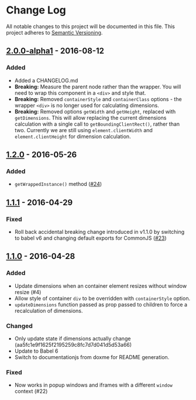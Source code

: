 # Change Log
All notable changes to this project will be documented in this file.
This project adheres to [Semantic Versioning](http://semver.org/).

## [2.0.0-alpha1] - 2016-08-12
### Added
- Added a CHANGELOG.md
- **Breaking:** Measure the parent node rather than the wrapper. You will need to wrap this component in a `<div>` and style that.
- **Breaking:** Removed `containerStyle` and `containerClass` options - the wrapper `<div>` is no longer used for calculating dimensions.
- **Breaking:** Removed options `getWidth` and `getHeight`, replaced with `getDimensions`. This will allow replacing the current dimensions calculation with a single call to `getBoundingClientRect()`, rather than two. Currently we are still using `element.clientWidth` and `element.clientHeight` for dimension calculation.

## [1.2.0] - 2016-05-26
### Added
- `getWrappedInstance()` method ([#24](https://github.com/digidem/react-dimensions/pull/24))

## [1.1.1] - 2016-04-29
### Fixed
- Roll back accidental breaking change introduced in v1.1.0 by switching to babel v6 and changing default exports for CommonJS ([#23](https://github.com/digidem/react-dimensions/issues/23))

## [1.1.0] - 2016-04-28
### Added
- Update dimensions when an container element resizes without window resize (#4)
- Allow style of container `div` to be overridden with `containerStyle` option.
- `updateDimensions` function passed as prop passed to children to force a recalculation of dimensions.

### Changed
- Only update state if dimensions actually change (aa5fc1e9f1625f2195259c8fc7d7d041d5d53a66)
- Update to Babel 6
- Switch to documentationjs from doxme for README generation.

### Fixed
- Now works in popup windows and iframes with a different `window` context (#22)


[2.0.0-alpha1]: https://github.com/digidem/react-dimensions/compare/v1.2.0...v2.0.0-alpha1
[1.2.0]: https://github.com/olivierlacan/keep-a-changelog/compare/v1.1.1...v1.2.0
[1.1.1]: https://github.com/olivierlacan/keep-a-changelog/compare/v1.1.0...v1.1.1
[1.1.0]: https://github.com/olivierlacan/keep-a-changelog/compare/v1.0.2...v1.1.0
